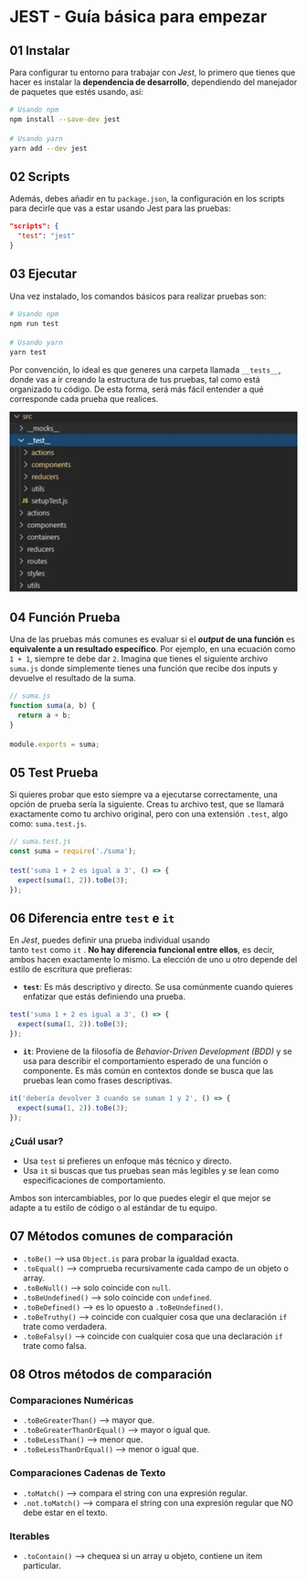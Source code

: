 # JEST - Guía básica para empezar

## 01 Instalar
Para configurar tu entorno para trabajar con *Jest*, lo primero que tienes que hacer es instalar la **dependencia de desarrollo**, dependiendo del manejador de paquetes que estés usando, así:

```bash
# Usando npm
npm install --save-dev jest

# Usando yarn
yarn add --dev jest
```

## 02 Scripts
Además, debes añadir en tu `package.json`, la configuración en los scripts para decirle que vas a estar usando Jest para las pruebas:

```json
"scripts": {
  "test": "jest"
}
```

## 03 Ejecutar
Una vez instalado, los comandos básicos para realizar pruebas son:

```bash
# Usando npm
npm run test

# Usando yarn
yarn test
```

Por convención, lo ideal es que generes una carpeta llamada `__tests__`, donde vas a ir creando la estructura de tus pruebas, tal como está organizado tu código. De esta forma, será más fácil entender a qué corresponde cada prueba que realices.

![img](../../assets/img/3_ejecutar_png.png)

## 04 Función Prueba
Una de las pruebas más comunes es evaluar si el ***output* de una función** es **equivalente a un resultado específico**. Por ejemplo, en una ecuación como `1 + 1`, siempre te debe dar `2`. Imagina que tienes el siguiente archivo `suma.js` donde simplemente tienes una función que recibe dos inputs y devuelve el resultado de la suma.

```javascript
// suma.js
function suma(a, b) {
  return a + b;
}

module.exports = suma;
```

## 05 Test Prueba
Si quieres probar que esto siempre va a ejecutarse correctamente, una opción de prueba sería la siguiente. Creas tu archivo test, que se llamará exactamente como tu archivo original, pero con una extensión `.test`, algo como: `suma.test.js`.

```javascript
// suma.test.js
const suma = require('./suma');

test('suma 1 + 2 es igual a 3', () => {
  expect(suma(1, 2)).toBe(3);
});
```

## 06 Diferencia entre `test` e `it`

En *Jest*, puedes definir una prueba individual usando tanto `test` como `it` . **No hay diferencia funcional entre ellos**, es decir, ambos hacen exactamente lo mismo. La elección de uno u otro depende del estilo de escritura que prefieras:

- **`test`**: Es más descriptivo y directo. Se usa comúnmente cuando quieres enfatizar que estás definiendo una prueba.
    
``` javascript 
test('suma 1 + 2 es igual a 3', () => {
  expect(suma(1, 2)).toBe(3);
});  
```

- **`it`**: Proviene de la filosofía de *Behavior-Driven Development (BDD)* y se usa para describir el comportamiento esperado de una función o componente. Es más común en contextos donde se busca que las pruebas lean como frases descriptivas.

```javascript
it('debería devolver 3 cuando se suman 1 y 2', () => {
  expect(suma(1, 2)).toBe(3);
});
```

### ¿Cuál usar?

- Usa `test` si prefieres un enfoque más técnico y directo.
- Usa `it` si buscas que tus pruebas sean más legibles y se lean como especificaciones de comportamiento.

Ambos son intercambiables, por lo que puedes elegir el que mejor se adapte a tu estilo de código o al estándar de tu equipo.

## 07 Métodos comunes de comparación

- `.toBe()` ⟶ usa `Object.is` para probar la igualdad exacta.
- `.toEqual()` ⟶ comprueba recursivamente cada campo de un objeto o array.
- `.toBeNull()` ⟶ solo coincide con `null`.
- `.toBeUndefined()` ⟶ solo coincide con `undefined`.
- `.toBeDefined()` ⟶ es lo opuesto a `.toBeUndefined()`.
- `.toBeTruthy()` ⟶ coincide con cualquier cosa que una declaración `if` trate como verdadera.
- `.toBeFalsy()` ⟶ coincide con cualquier cosa que una declaración `if` trate como falsa.

## 08 Otros métodos de comparación

### Comparaciones Numéricas
- `.toBeGreaterThan()` ⟶ mayor que.
- `.toBeGreaterThanOrEqual()` ⟶ mayor o igual que.
- `.toBeLessThan()` ⟶ menor que.
- `.toBeLessThanOrEqual()` ⟶ menor o igual que.

### Comparaciones Cadenas de Texto
- `.toMatch()` ⟶ compara el string con una expresión regular.
- `.not.toMatch()` ⟶ compara el string con una expresión regular que NO debe estar en el texto.

### Iterables
- `.toContain()` ⟶ chequea si un array u objeto, contiene un ítem particular.

